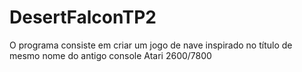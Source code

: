 # DesertFalconTP2
O programa consiste em criar um jogo de nave inspirado no título de mesmo nome do antigo console Atari 2600/7800

